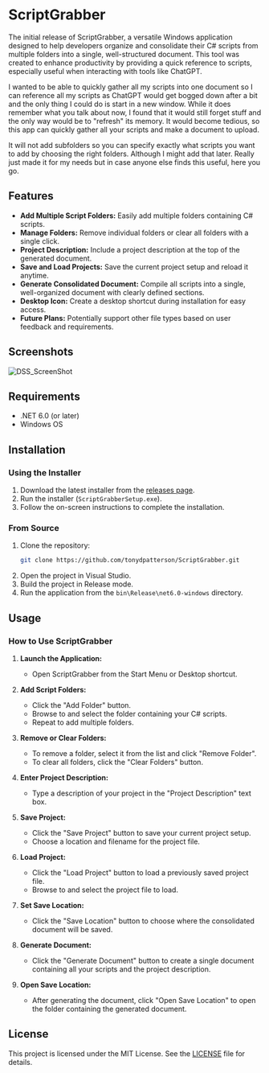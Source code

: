 # ScriptGrabber

The initial release of ScriptGrabber, a versatile Windows application designed to help developers organize and consolidate their C# scripts from multiple folders into a single, well-structured document. This tool was created to enhance productivity by providing a quick reference to scripts, especially useful when interacting with tools like ChatGPT.

I wanted to be able to quickly gather all my scripts into one document so I can reference all my scripts as ChatGPT would get bogged down after a bit and the only thing I could do is start in a new window. While it does remember what you talk about now, I found that it would still forget stuff and the only way would be to "refresh" its memory. It would become tedious, so this app can quickly gather all your scripts and make a document to upload.

It will not add subfolders so you can specify exactly what scripts you want to add by choosing the right folders. Although I might add that later. Really just made it for my needs but in case anyone else finds this useful, here you go.

## Features

- **Add Multiple Script Folders:** Easily add multiple folders containing C# scripts.
- **Manage Folders:** Remove individual folders or clear all folders with a single click.
- **Project Description:** Include a project description at the top of the generated document.
- **Save and Load Projects:** Save the current project setup and reload it anytime.
- **Generate Consolidated Document:** Compile all scripts into a single, well-organized document with clearly defined sections.
- **Desktop Icon:** Create a desktop shortcut during installation for easy access.
- **Future Plans:** Potentially support other file types based on user feedback and requirements.

## Screenshots

![DSS_ScreenShot](https://github.com/tonydpatterson/ScriptGrabber/assets/2945988/721d46cf-0495-4b11-b8b5-0a9852679fb9)

## Requirements

- .NET 6.0 (or later)
- Windows OS

## Installation

### Using the Installer

1. Download the latest installer from the [releases page](https://github.com/tonydpatterson/ScriptGrabber/releases).
2. Run the installer (`ScriptGrabberSetup.exe`).
3. Follow the on-screen instructions to complete the installation.

### From Source

1. Clone the repository:
   ```bash
   git clone https://github.com/tonydpatterson/ScriptGrabber.git
   ```
2. Open the project in Visual Studio.
3. Build the project in Release mode.
4. Run the application from the `bin\Release\net6.0-windows` directory.

## Usage

### How to Use ScriptGrabber

1. **Launch the Application:**
   - Open ScriptGrabber from the Start Menu or Desktop shortcut.

2. **Add Script Folders:**
   - Click the "Add Folder" button.
   - Browse to and select the folder containing your C# scripts.
   - Repeat to add multiple folders.

3. **Remove or Clear Folders:**
   - To remove a folder, select it from the list and click "Remove Folder".
   - To clear all folders, click the "Clear Folders" button.

4. **Enter Project Description:**
   - Type a description of your project in the "Project Description" text box.

5. **Save Project:**
   - Click the "Save Project" button to save your current project setup.
   - Choose a location and filename for the project file.

6. **Load Project:**
   - Click the "Load Project" button to load a previously saved project file.
   - Browse to and select the project file to load.

7. **Set Save Location:**
   - Click the "Save Location" button to choose where the consolidated document will be saved.

8. **Generate Document:**
   - Click the "Generate Document" button to create a single document containing all your scripts and the project description.

9. **Open Save Location:**
   - After generating the document, click "Open Save Location" to open the folder containing the generated document.

## License

This project is licensed under the MIT License. See the [LICENSE](LICENSE) file for details.
